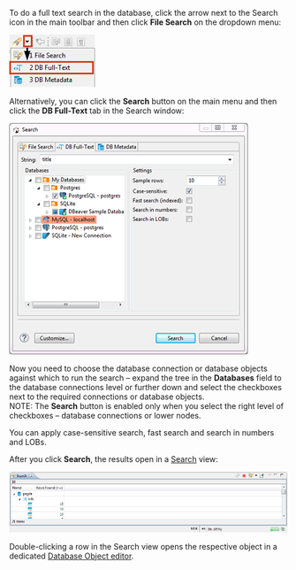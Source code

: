 To do a full text search in the database, click the arrow next to the Search icon in the main toolbar and then click **File Search** on the dropdown menu:

![](images/ug/Full-Text-Search-menu.png)

Alternatively, you can click the **Search** button on the main menu and then click the **DB Full-Text** tab in the Search window:

![](images/ug/Full-Text-Search-window.png)

Now you need to choose the database connection or database objects against which to run the search – expand the tree in the **Databases** field to the database connections level or further down and select the checkboxes next to the required connections or database objects.  
NOTE: The **Search** button is enabled only when you select the right level of checkboxes – database connections or lower nodes.

You can apply case-sensitive search, fast search and search in numbers and LOBs.

After you click **Search**, the results open in a [Search](Search) view:

![](images/ug/Search-results-view.png)

Double-clicking a row in the Search view opens the respective object in a dedicated [Database Object editor](Database-Object-Editor).
